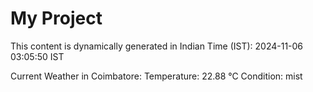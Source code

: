 # My Project

This content is dynamically generated in Indian Time (IST): 2024-11-06 03:05:50 IST


Current Weather in Coimbatore:
Temperature: 22.88 °C
Condition: mist
